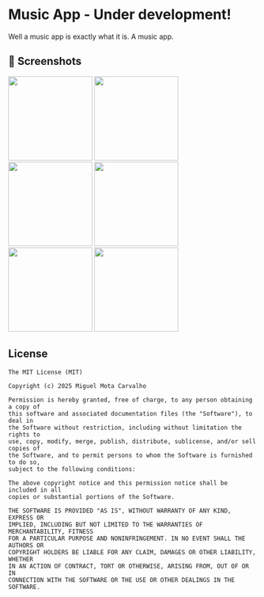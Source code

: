 # Music App - Under development!
Well a music app is exactly what it is. A music app. 

## :camera_flash: Screenshots
<!-- You can add more screenshots here if you like -->

<img src="https://github.com/user-attachments/assets/7e2023c4-9cd1-428c-a212-0157e5e84788" width=170/> 
<img src="https://github.com/user-attachments/assets/6df65c71-1640-43bf-a6de-cdca07b3e49a" width=170/> 
<img src="https://github.com/user-attachments/assets/d1d53058-c221-4a55-bf97-77023e1f7be1" width=170/> 

<img src="https://github.com/user-attachments/assets/e802bedb-2f7c-4600-a995-75233ccff1e1" width=170/> 
<img src="https://github.com/user-attachments/assets/24c3f49a-1e07-4422-a0c9-d8b8ad769f33" width=170/> 
<img src="https://github.com/user-attachments/assets/38bc13be-c6a2-46bc-83f8-22671cb05818" width=170/> 


## License
```
The MIT License (MIT)

Copyright (c) 2025 Miguel Mota Carvalho

Permission is hereby granted, free of charge, to any person obtaining a copy of
this software and associated documentation files (the "Software"), to deal in
the Software without restriction, including without limitation the rights to
use, copy, modify, merge, publish, distribute, sublicense, and/or sell copies of
the Software, and to permit persons to whom the Software is furnished to do so,
subject to the following conditions:

The above copyright notice and this permission notice shall be included in all
copies or substantial portions of the Software.

THE SOFTWARE IS PROVIDED "AS IS", WITHOUT WARRANTY OF ANY KIND, EXPRESS OR
IMPLIED, INCLUDING BUT NOT LIMITED TO THE WARRANTIES OF MERCHANTABILITY, FITNESS
FOR A PARTICULAR PURPOSE AND NONINFRINGEMENT. IN NO EVENT SHALL THE AUTHORS OR
COPYRIGHT HOLDERS BE LIABLE FOR ANY CLAIM, DAMAGES OR OTHER LIABILITY, WHETHER
IN AN ACTION OF CONTRACT, TORT OR OTHERWISE, ARISING FROM, OUT OF OR IN
CONNECTION WITH THE SOFTWARE OR THE USE OR OTHER DEALINGS IN THE SOFTWARE.
```
